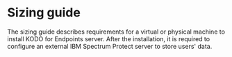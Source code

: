 # Sizing guide

The sizing guide describes requirements for a virtual or physical machine to install KODO for Endpoints server. After the installation, it is required to configure an external IBM Spectrum Protect server to store users' data. 





